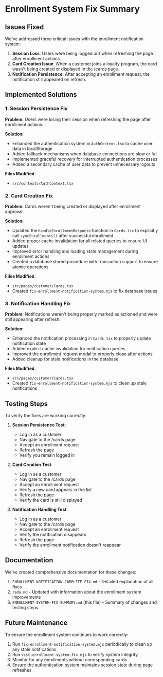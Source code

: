 # Enrollment System Fix Summary

## Issues Fixed

We've addressed three critical issues with the enrollment notification system:

1. **Session Loss**: Users were being logged out when refreshing the page after enrollment actions.
2. **Card Creation Issue**: When a customer joins a loyalty program, the card wasn't being created or displayed in the /cards page.
3. **Notification Persistence**: After accepting an enrollment request, the notification still appeared on refresh.

## Implemented Solutions

### 1. Session Persistence Fix

**Problem**: Users were losing their session when refreshing the page after enrollment actions.

**Solution**:
- Enhanced the authentication system in `AuthContext.tsx` to cache user data in localStorage
- Added fallback mechanisms when database connections are slow or fail
- Implemented graceful recovery for interrupted authentication processes
- Added a secondary cache of user data to prevent unnecessary logouts

**Files Modified**:
- `src/contexts/AuthContext.tsx`

### 2. Card Creation Fix

**Problem**: Cards weren't being created or displayed after enrollment approval.

**Solution**:
- Updated the `handleEnrollmentResponse` function in `Cards.tsx` to explicitly call `syncEnrollments()` after successful enrollment
- Added proper cache invalidation for all related queries to ensure UI updates
- Improved error handling and loading state management during enrollment actions
- Created a database stored procedure with transaction support to ensure atomic operations

**Files Modified**:
- `src/pages/customer/Cards.tsx`
- Created `fix-enrollment-notification-system.mjs` to fix database issues

### 3. Notification Handling Fix

**Problem**: Notifications weren't being properly marked as actioned and were still appearing after refresh.

**Solution**:
- Enhanced the notification processing in `Cards.tsx` to properly update notification state
- Added explicit cache invalidation for notification queries
- Improved the enrollment request modal to properly close after actions
- Added cleanup for stale notifications in the database

**Files Modified**:
- `src/pages/customer/Cards.tsx`
- Created `fix-enrollment-notification-system.mjs` to clean up stale notifications

## Testing Steps

To verify the fixes are working correctly:

1. **Session Persistence Test**:
   - Log in as a customer
   - Navigate to the /cards page
   - Accept an enrollment request
   - Refresh the page
   - Verify you remain logged in

2. **Card Creation Test**:
   - Log in as a customer
   - Navigate to the /cards page
   - Accept an enrollment request
   - Verify a new card appears in the list
   - Refresh the page
   - Verify the card is still displayed

3. **Notification Handling Test**:
   - Log in as a customer
   - Navigate to the /cards page
   - Accept an enrollment request
   - Verify the notification disappears
   - Refresh the page
   - Verify the enrollment notification doesn't reappear

## Documentation

We've created comprehensive documentation for these changes:

1. `ENROLLMENT-NOTIFICATION-COMPLETE-FIX.md` - Detailed explanation of all fixes
2. `reda.md` - Updated with information about the enrollment system improvements
3. `ENROLLMENT-SYSTEM-FIX-SUMMARY.md` (this file) - Summary of changes and testing steps

## Future Maintenance

To ensure the enrollment system continues to work correctly:

1. Run `fix-enrollment-notification-system.mjs` periodically to clean up any stale notifications
2. Run `test-enrollment-system-fix.mjs` to verify system integrity
3. Monitor for any enrollments without corresponding cards
4. Ensure the authentication system maintains session state during page refreshes 